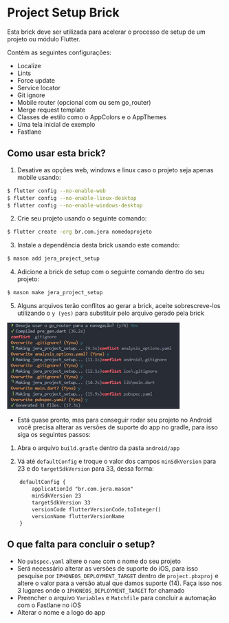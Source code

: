 # Project Setup Brick
Esta brick deve ser utilizada para acelerar o processo de setup de um projeto ou módulo Flutter.

Contém as seguintes configurações:
 - Localize
 - Lints
 - Force update
 - Service locator
 - Git ignore
 - Mobile router (opcional com ou sem go_router)
 - Merge request template
 - Classes de estilo como o AppColors e o AppThemes
 - Uma tela inicial de exemplo
 - Fastlane

## Como usar esta brick?

1. Desative as opções web, windows e linux caso o projeto seja apenas mobile usando:
```bash
$ flutter config --no-enable-web
$ flutter config --no-enable-linux-desktop
$ flutter config --no-enable-windows-desktop
```

2. Crie seu projeto usando o seguinte comando:
```bash
$ flutter create -org br.com.jera nomedoprojeto
```

3. Instale a dependência desta brick usando este comando:
```bash
$ mason add jera_project_setup
```

4. Adicione a brick de setup com o seguinte comando dentro do seu projeto:
```bash
$ mason make jera_project_setup
```

5. Alguns arquivos terão conflitos ao gerar a brick, aceite sobrescreve-los utilizando o `y (yes)` para substituir pelo arquivo gerado pela brick
<div style="text-align: left"> 
	<img src="images/brick_conflicts_example.jpeg" height="200">
</div>


- Está quase pronto, mas para conseguir rodar seu projeto no Android você precisa alterar as versões de suporte do app no gradle, para isso siga os seguintes passos:

1. Abra o arquivo `build.gradle` dentro da pasta `android/app`

2. Vá até `defaultConfig` e troque o valor dos campos `minSdkVersion` para 23 e do `targetSdkVersion` para 33, dessa forma:
```
    defaultConfig {
        applicationId "br.com.jera.mason"
        minSdkVersion 23
        targetSdkVersion 33
        versionCode flutterVersionCode.toInteger()
        versionName flutterVersionName
    }
```    

## O que falta para concluir o setup?

- No `pubspec.yaml` altere o `name` com o nome do seu projeto
- Será necessário alterar as versões de suporte do iOS, para isso pesquise por `IPHONEOS_DEPLOYMENT_TARGET` dentro de `project.pbxproj` e altere o valor para a versão atual que damos suporte (14). Faça isso nos 3 lugares onde o `IPHONEOS_DEPLOYMENT_TARGET` for chamado
- Preencher o arquivo `Variables` e `Matchfile` para concluir a automação com o Fastlane no iOS
- Alterar o nome e a logo do app